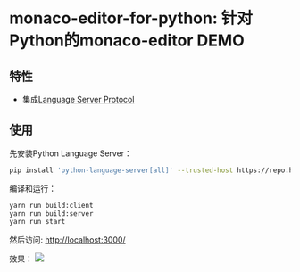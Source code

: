 # monaco-editor-for-python: 针对Python的monaco-editor DEMO

## 特性

 - 集成[Language Server Protocol](https://microsoft.github.io/language-server-protocol/)

## 使用

先安装Python Language Server：

````bash
pip install 'python-language-server[all]' --trusted-host https://repo.huaweicloud.com -i https://repo.huaweicloud.com/repository/pypi/simple
````

编译和运行：

````bash
yarn run build:client
yarn run build:server
yarn run start
````

然后访问: [http://localhost:3000/](http://localhost:3000/)

效果：
![](https://cdn.staticaly.com/gh/wuliang142857/pictures-hosting@main/20220916/20220916_211831.ms7z3u43t00.gif)
